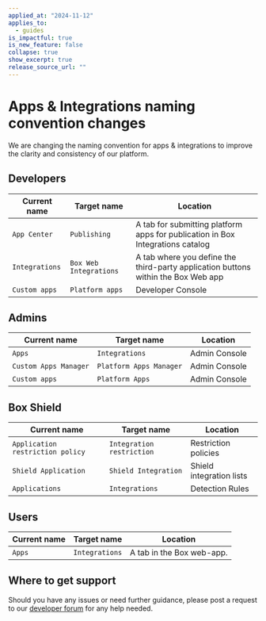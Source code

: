 ```yaml
---
applied_at: "2024-11-12"
applies_to:
  - guides
is_impactful: true
is_new_feature: false
collapse: true
show_excerpt: true
release_source_url: ""
---
```

# Apps & Integrations naming convention changes

We are changing the naming convention for apps & integrations to improve the clarity and consistency of our platform.

## Developers

| Current name | Target name | Location |
| --- | --- | --- |
| `App Center` | `Publishing` | A tab for submitting platform apps for publication in Box Integrations catalog |
| `Integrations` | `Box Web Integrations` | A tab where you define the third-party application buttons within the Box Web app |
| `Custom apps` | `Platform apps` | Developer Console | 

<!-- more -->

## Admins

| Current name | Target name | Location |
| --- | --- | --- |
| `Apps` | `Integrations` | Admin Console |
| `Custom Apps Manager` | `Platform Apps Manager` | Admin Console |
| `Custom apps` | `Platform Apps` | Admin Console |

## Box Shield

 Current name | Target name | Location |
| --- | --- | --- |
| `Application restriction policy` | `Integration restriction` | Restriction policies | 
| `Shield Application` | `Shield Integration` | Shield integration lists |
| `Applications` | `Integrations` | Detection Rules | 

## Users

 Current name | Target name | Location |
| --- | --- | --- |
| `Apps` | `Integrations` | A tab in the Box web-app. |

## Where to get support

Should you have any issues or need further guidance, please post a request to our [developer forum][1] for any help needed.

[1]: https://forum.box.com/
